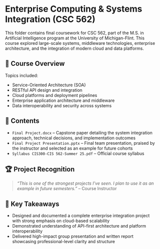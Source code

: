 # Enterprise Computing & Systems Integration (CSC 562)

This folder contains final coursework for CSC 562, part of the M.S. in Artificial Intelligence program at the University of Michigan-Flint. This course explored large-scale systems, middleware technologies, enterprise architecture, and the integration of modern cloud and data platforms.

## 📌 Course Overview

Topics included:
- Service-Oriented Architecture (SOA)
- RESTful API design and integration
- Cloud platforms and deployment pipelines
- Enterprise application architecture and middleware
- Data interoperability and security across systems

## 📁 Contents
- `Final Project.docx` – Capstone paper detailing the system integration approach, technical decisions, and implementation outcomes
- `Final Project Presentation.pptx` – Final team presentation, praised by the instructor and selected as an example for future cohorts
- `Syllabus CIS300-CIS 562-Summer 25.pdf` – Official course syllabus

## 🏆 Project Recognition
> *“This is one of the strongest projects I’ve seen. I plan to use it as an example in future semesters.”* – Course Instructor

## 🧠 Key Takeaways
- Designed and documented a complete enterprise integration project with strong emphasis on cloud-based scalability
- Demonstrated understanding of API-first architecture and platform interoperability
- Delivered high-impact group presentation and written report showcasing professional-level clarity and structure
